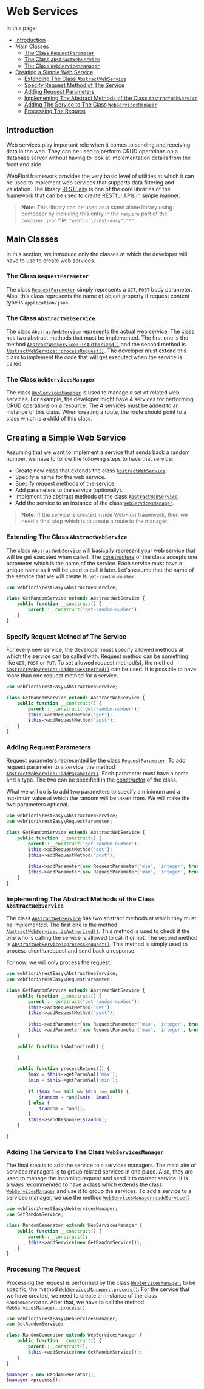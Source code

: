# Web Services

<meta name="description" content="Web services play important role when it comes to sending and receiving data from any web server. Learn how to use the library RESTEasy to create web services and to integrate the library with WebFiori Framework.">

In this page:

* [Introduction](#introduction)
* [Main Classes](#main-classes)
  * [The Class `RequestParameter`](#the-class-requestparameter)
  * [The Class `AbstractWebService`](#the-class-abstractwebservice)
  * [The Class `WebServicesManager`](#the-class-webservicesmanager)
* [Creating a Simple Web Service](#creating-a-simple-web-service)
  * [Extending The Class `AbstractWebService`](#extending-the-class-abstractwebservice)
  * [Specify Request Method of The Service](#specify-request-method-of-the-service)
  * [Adding Request Parameters](#adding-request-parameters)
  * [Implementing The Abstract Methods of the Class `AbstractWebService`](#implementing-the-abstract-methods-of-the-class-abstractwebservice)
  * [Adding The Service to The Class `WebServicesManager`](#adding-the-service-to-the-class-webservicesmanager)
  * [Processing The Request](#processing-the-request)

## Introduction

Web services play important role when it comes to sending and receiving data in the web. They can be used to perform CRUD operations on a database server without having to look at implementation details from the front end side. 

WebFiori framework provides the very basic level of utilities at which it can be used to implement web services that supports data filtering and validation. The library [RESTEasy](https://github.com/usernane/restEasy) is one of the core libraries of the framework that can be used to create RESTful APIs in simple manner.

> **Note:** This library can be used as a stand alone library using composer by including this entry in the `require` part of the `composer.json` file: `"webfiori/rest-easy":"*"`.


## Main Classes

In this section, we introduce only the classes at which the developer will have to use to create web services.

### The Class `RequestParameter`

The class [`RequestParameter`](https://webfiori.com/docs/webfiori/restEasy/RequestParameter) simply represents a `GET`, `POST` body parameter. Also, this class represents the name of object property if request content type is `application/json`.

### The Class `AbstractWebService`

The class [`AbstractWebService`](https://webfiori.com/docs/webfiori/restEasy/AbstractWebService) represents the actual web service. The class has two abstract methods that must be implemented. The first one is the method [`AbstractWebService::isAuthorized()`](https://webfiori.com/docs/webfiori/restEasy/AbstractWebService#isAuthorized) and the second method is [`AbstractWebService::processRequest()`](https://webfiori.com/docs/webfiori/restEasy/AbstractWebService#processRequest). The developer must extend this class to implement the code that will get executed when the service is called.

### The Class `WebServicesManager`

The class [`WebServicesManager`](https://webfiori.com/docs/webfiori/restEasy/WebServicesManager) is used to manage a set of related web services. For example, the developer might have 4 services for performing CRUD operations on a resource. The 4 services must be added to an instance of this class. When creating a route, the route should point to a class which is a child of this class.

## Creating a Simple Web Service

Assuming that we want to implement a service that sends back a random number, we have to follow the following steps to have that service:

* Create new class that extends the class [`AbstractWebService`](https://webfiori.com/docs/webfiori/restEasy/AbstractWebService). 
* Specify a name for the web service.
* Specify request methods of the service.
* Add parameters to the service (optionally).
* Implement the abstract methods of the class [`AbstractWebService`](https://webfiori.com/docs/webfiori/restEasy/AbstractWebService).
* Add the service to an instance of the class [`WebServicesManager`](https://webfiori.com/docs/webfiori/restEasy/WebServicesManager).

> **Note:** If the service is created inside WebFiori framework, then we need a final step which is to create a route to the manager.

### Extending The Class `AbstractWebService`

The class [`AbstractWebService`](https://webfiori.com/docs/webfiori/restEasy/AbstractWebService) will basically represent your web service that will be get executed when called. The [constructure](https://webfiori.com/docs/webfiori/restEasy/AbstractWebService#__construct) of the class accepts one parameter which is the name of the service. Each service must have a unique name as it will be used to call it later. Let's assume that the name of the service that we will create is `get-random-number`.

``` php
use webfiori\restEasy\AbstractWebService;

class GetRandomService extends AbstractWebService {
    public function __construct() {
        parent::__construct('get-random-number');
    }
}
```

### Specify Request Method of The Service

For every new service, the developer must specify allowed methods at which the service can be called with. Request method can be something like `GET`, `POST` or `PUT`. To set allowed request method(s), the method [`AbstractWebService::addRequestMethod()`](https://webfiori.com/docs/webfiori/restEasy/AbstractWebService#addRequestMethod) can be used. It is possible to have more than one request method for a service.

``` php
use webfiori\restEasy\AbstractWebService;

class GetRandomService extends AbstractWebService {
    public function __construct() {
        parent::__construct('get-random-number');
        $this->addRequestMethod('get');
        $this->addRequestMethod('post');
    }
}
```

### Adding Request Parameters

Request parameters represented by the class [`RequestParameter`](https://webfiori.com/docs/webfiori/restEasy/RequestParameter). To add request parameter to a service, the method [`AbstractWebService::addParameter()`](https://webfiori.com/docs/webfiori/restEasy/AbstractWebService#addParameter). Each parameter must have a name and a type. The two can be specified in the [constructor](https://webfiori.com/docs/webfiori/restEasy/RequestParameter#__construct) of the class.

What we will do is to add two parameters to specify a minimum and a maximum value at which the random will be taken from. We will make the two parameters optional.

``` php
use webfiori\restEasy\AbstractWebService;
use webfiori\restEasy\RequestParameter;

class GetRandomService extends AbstractWebService {
    public function __construct() {
        parent::__construct('get-random-number');
        $this->addRequestMethod('get');
        $this->addRequestMethod('post');
        
        $this->addParameter(new RequestParameter('min', 'integer', true));
        $this->addParameter(new RequestParameter('max', 'integer', true));
    }
}
```

### Implementing The Abstract Methods of the Class `AbstractWebService`

The class [`AbstractWebService`](https://webfiori.com/docs/webfiori/restEasy/AbstractWebService) has two abstract methods at which they must be implemented. The first one is the method [`AbstractWebService::isAuthorized()`](https://webfiori.com/docs/webfiori/restEasy/AbstractWebService#isAuthorized). This method is used to check if the one who is calling the service is allowed to call it or not. The second method is [`AbstractWebService::processRequest()`](https://webfiori.com/docs/webfiori/restEasy/AbstractWebService#processRequest). This method is simply used to process client's request and send back a response.

For now, we will only process the request. 

``` php
use webfiori\restEasy\AbstractWebService;
use webfiori\restEasy\RequestParameter;

class GetRandomService extends AbstractWebService {
    public function __construct() {
        parent::__construct('get-random-number');
        $this->addRequestMethod('get');
        $this->addRequestMethod('post');
        
        $this->addParameter(new RequestParameter('min', 'integer', true));
        $this->addParameter(new RequestParameter('max', 'integer', true));
    }

    public function isAuthorized() {
        
    }

    public function processRequest() {
        $max = $this->getParamVal('max');
        $min = $this->getParamVal('min');
        
        if ($max !== null && $min !== null) {
            $random = rand($min, $max);
        } else {
            $random = rand();
        }
        $this->sendResponse($random);
    }

}
```

### Adding The Service to The Class `WebServicesManager`

The final step is to add the service to a services managers. The main aim of services managers is to group related services in one place. Also, they are used to manage the incoming request and send it to correct service. It is always recommended to have a class which extends the class [`WebServicesManager`](https://webfiori.com/docs/webfiori/restEasy/WebServicesManager) and use it to group the services. To add a service to a services manager, we use the method 
[`WebServicesManager::addService()`](https://webfiori.com/docs/webfiori/restEasy/WebServicesManager#addService)

``` php
use webfiori\restEasy\WebServicesManager;
use GetRandomService;

class RandomGenerator extends WebServicesManager {
    public function __construct() {
        parent::__construct();
        $this->addService(new GetRandomService());
    }
}

```

### Processing The Request

Processing the request is performed by the class [`WebServicesManager`](https://webfiori.com/docs/webfiori/restEasy/WebServicesManager), to be specific, the method [`WebServicesManager::process()`](https://webfiori.com/docs/webfiori/restEasy/WebServicesManager#process). For the service that we have  created, we need to create an instance of the class `RandomGenerator`. After that, we have to call the method [`WebServicesManager::process()`](https://webfiori.com/docs/webfiori/restEasy/WebServicesManager#process)

``` php
use webfiori\restEasy\WebServicesManager;
use GetRandomService;

class RandomGenerator extends WebServicesManager {
    public function __construct() {
        parent::__construct();
        $this->addService(new GetRandomService());
    }
}

$manager = new RandomGenerator();
$manager->process();
```
